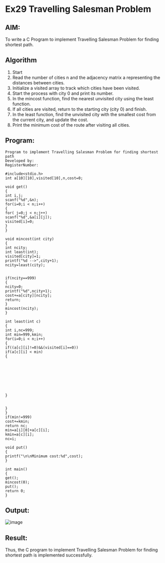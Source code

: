 # Ex29 Travelling Salesman Problem

## AIM:
To write a C Program to implement Travelling Salesman Problem for finding shortest path.
## Algorithm
1. Start 
2. Read the number of cities n and the adjacency matrix a representing the distances between 
cities. 
3. Initialize a visited array to track which cities have been visited. 
4. Start the process with city 0 and print its number. 
5. In the mincost function, find the nearest unvisited city using the least function. 
6. If all cities are visited, return to the starting city (city 0) and finish. 
7. In the least function, find the unvisited city with the smallest cost from the current city, and 
update the cost. 
8. Print the minimum cost of the route after visiting all cities. 

## Program:
```
Program to implement Travelling Salesman Problem for finding shortest path
Developed by: 
RegisterNumber:  

#include<stdio.h> 
int a[10][10],visited[10],n,cost=0; 
 
void get() 
{ 
int i,j; 
scanf("%d",&n); 
for(i=0;i < n;i++) 
{ 
for( j=0;j < n;j++) 
scanf("%d",&a[i][j]); 
visited[i]=0; 
} 
} 
 
void mincost(int city) 
{ 
int ncity; 
int least(int); 
visited[city]=1; 
printf("%d -->",city+1); 
ncity=least(city); 
  
  
if(ncity==999) 
{ 
ncity=0; 
printf("%d",ncity+1); 
cost+=a[city][ncity]; 
return; 
} 
mincost(ncity); 
} 
 
int least(int c) 
{ 
int i,nc=999; 
int min=999,kmin; 
for(i=0;i < n;i++) 
{ 
if((a[c][i]!=0)&&(visited[i]==0)) 
if(a[c][i] < min) 
{ 
 
 
 
 
 
 
 
 
} 
 
 
} 
} 
if(min!=999) 
cost+=kmin; 
return nc; 
min=a[i][0]+a[c][i]; 
kmin=a[c][i]; 
nc=i; 
 
void put() 
{ 
printf("\n\nMinimum cost:%d",cost); 
} 
 
int main() 
{ 
get(); 
mincost(0); 
put(); 
return 0; 
}
```

## Output:
![image](https://github.com/user-attachments/assets/0cbdcef0-5dcf-46e3-af46-bb46a236508b)


## Result:
Thus, the C program to implement Travelling Salesman Problem for finding shortest path is implemented successfully.
